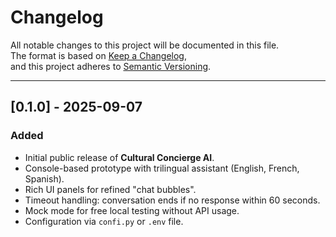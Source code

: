 # Changelog

All notable changes to this project will be documented in this file.  
The format is based on [Keep a Changelog](https://keepachangelog.com/en/1.0.0/),  
and this project adheres to [Semantic Versioning](https://semver.org/spec/v2.0.0.html).

---

## [0.1.0] - 2025-09-07
### Added
- Initial public release of **Cultural Concierge AI**.
- Console-based prototype with trilingual assistant (English, French, Spanish).
- Rich UI panels for refined "chat bubbles".
- Timeout handling: conversation ends if no response within 60 seconds.
- Mock mode for free local testing without API usage.
- Configuration via `confi.py` or `.env` file.
